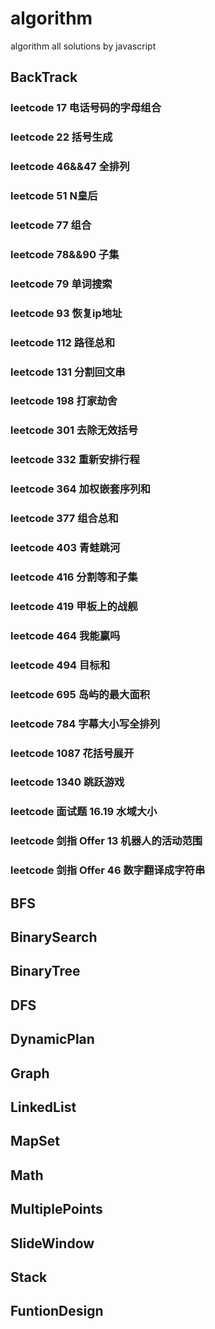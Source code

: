# algorithm
algorithm all solutions by javascript
## BackTrack
 ### leetcode 17 电话号码的字母组合
 ### leetcode 22 括号生成
 ### leetcode 46&&47 全排列
 ### leetcode 51 N皇后
 ### leetcode 77 组合
 ### leetcode 78&&90 子集
 ### leetcode 79 单词搜索 
 ### leetcode 93 恢复ip地址 
 ### leetcode 112 路径总和
 ### leetcode 131 分割回文串
 ### leetcode 198 打家劫舍
 ### leetcode 301 去除无效括号
 ### leetcode 332 重新安排行程
 ### leetcode 364 加权嵌套序列和
 ### leetcode 377 组合总和
 ### leetcode 403 青蛙跳河
 ### leetcode 416 分割等和子集
 ### leetcode 419 甲板上的战舰
 ### leetcode 464 我能赢吗
 ### leetcode 494 目标和 
 ### leetcode 695 岛屿的最大面积
 ### leetcode 784 字幕大小写全排列
 ### leetcode 1087 花括号展开
 ### leetcode 1340 跳跃游戏
 ### leetcode 面试题 16.19 水域大小
 ### leetcode 剑指 Offer 13 机器人的活动范围
 ### leetcode 剑指 Offer 46 数字翻译成字符串
## BFS
## BinarySearch
## BinaryTree
## DFS
## DynamicPlan
## Graph
## LinkedList
## MapSet
## Math
## MultiplePoints
## SlideWindow
## Stack
## FuntionDesign
